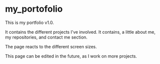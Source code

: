 # my_portofolio

This is my portfolio v1.0.

It contains the different projects I've involved. It contains, a little about me,
my repositories, and contact me section.

The page reacts to the different screen sizes.

This page can be edited in the future, as I work on more projects.

